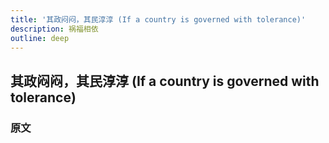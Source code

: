 ```yaml
---
title: '其政闷闷，其民淳淳 (If a country is governed with tolerance)'
description: 祸福相依
outline: deep
---
```


## 其政闷闷，其民淳淳 (If a country is governed with tolerance)

### 原文

